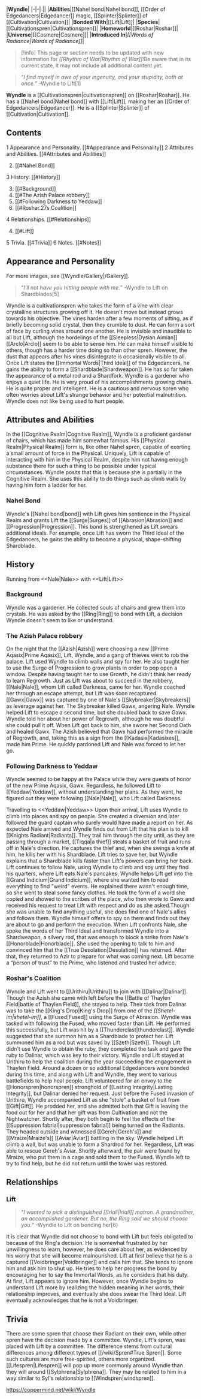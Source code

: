 |**Wyndle**|
|-|-|
||
|**Abilities**|[[Nahel bond\|Nahel bond]], [[Order of Edgedancers\|Edgedancer]] magic, [[Splinter\|Splinter]] of [[Cultivation\|Cultivation]]|
|**Bonded With**|[[Lift\|Lift]]|
|**Species**|[[Cultivationspren\|Cultivationspren]]|
|**Homeworld**|[[Roshar\|Roshar]]|
|**Universe**|[[Cosmere\|Cosmere]]|
|**Introduced In**|*[[Words of Radiance\|Words of Radiance]]*|

> [!info] This page or section needs to be updated with new information for *[[Rhythm of War\|Rhythm of War]]*!Be aware that in its current state, it may not include all additional content yet.

>“*I find myself in awe of your ingenuity, and your stupidity, both at once.*”
\-Wyndle to Lift[1]


**Wyndle** is a [[Cultivationspren\|cultivationspren]] on [[Roshar\|Roshar]]. He has a [[Nahel bond\|Nahel bond]] with [[Lift\|Lift]], making her an [[Order of Edgedancers\|Edgedancer]]. He is a [[Splinter\|Splinter]] of [[Cultivation\|Cultivation]].

## Contents

1 Appearance and Personality. [[#Appearance and Personality]] 
2 Attributes and Abilities. [[#Attributes and Abilities]] 

2. [[#Nahel Bond]] 


3 History. [[#History]] 

3. [[#Background]] 
3. [[#The Azish Palace robbery]] 
3. [[#Following Darkness to Yeddaw]] 
3. [[#Roshar.27s Coalition]] 


4 Relationships. [[#Relationships]] 

4. [[#Lift]] 


5 Trivia. [[#Trivia]] 
6 Notes. [[#Notes]] 


## Appearance and Personality
 
For more images, see [[Wyndle/Gallery\|/Gallery]].
>“*I’ll not have you hitting people with me.*”
\-Wyndle to Lift on Shardblades[5]


Wyndle is a cultivationspren who takes the form of a vine with clear crystalline structures growing off it. He doesn't move but instead grows towards his objective. The vines harden after a few moments of sitting, as if briefly becoming solid crystal, then they crumble to dust. He can form a sort of face by curling vines around one another. He is invisible and inaudible to all but Lift, although the hordelings of the [[Sleepless\|Dysian Aimian]] [[Arclo\|Arclo]] seem to be able to sense him. He can make himself visible to others, though has a harder time doing so than other spren. However, the dust that appears after his vines disintegrate is occasionally visible to all.
Once Lift states the [[Immortal Words\|Third Ideal]] of the Edgedancers, he gains the ability to form a [[Shardblade\|Shardweapon]]. He has so far taken the appearance of a metal rod and a Shardfork.
Wyndle is a gardener who enjoys a quiet life. He is very proud of his accomplishments growing chairs. He is quite proper and intelligent. He is a cautious and nervous spren who often worries about Lift's strange behavior and her potential malnutrition.
Wyndle does not like being used to hurt people.

## Attributes and Abilities
In the [[Cognitive Realm\|Cognitive Realm]], Wyndle is a proficient gardener of chairs, which has made him somewhat famous. His [[Physical Realm\|Physical Realm]] form is, like other Nahel spren, capable of exerting a small amount of force in the Physical. Uniquely, Lift is capable of interacting with him in the Physical Realm, despite him not having enough substance there for such a thing to be possible under typical circumstances. Wyndle posits that this is because she is partially in the Cognitive Realm. She uses this ability to do things such as climb walls by having him form a ladder for her.

### Nahel Bond
Wyndle's [[Nahel bond\|bond]] with Lift gives him sentience in the Physical Realm and grants Lift the [[Surge\|Surges]] of [[Abrasion\|Abrasion]] and [[Progression\|Progression]]. This bond is strengthened as Lift swears additional ideals. For example, once Lift has sworn the Third Ideal of the Edgedancers, he gains the ability to become a physical, shape-shifting Shardblade.

## History
  Running from <<Nale\|Nale>> with <<Lift\|Lift>>
### Background
Wyndle was a gardener. He collected souls of chairs and grew them into crystals.
He was asked by the [[Ring\|Ring]] to bond with Lift, a decision Wyndle doesn't seem to like or understand.

### The Azish Palace robbery
On the night that the [[Azish\|Azish]] were choosing a new [[Prime Aqasix\|Prime Aqasix]], Lift, Wyndle, and a gang of thieves went to rob the palace. Lift used Wyndle to climb walls and spy for her. He also taught her to use the Surge of Progression to grow plants in order to pop open a window. Despite having taught her to use Growth, he didn't think her ready to learn Regrowth. Just as Lift was about to succeed in the robbery, [[Nale\|Nale]], whom Lift called Darkness, came for her. Wyndle coached her through an escape attempt, but Lift was soon recaptured. [[Gawx\|Gawx]] was captured by one of Nale's [[Skybreaker\|Skybreakers]] as leverage against her. The Skybreaker killed Gawx, angering Nale. Wyndle helped Lift to escape a second time, but she doubled back to save Gawx. Wyndle told her about her power of Regrowth, although he was doubtful she could pull it off. When Lift got back to him, she swore her Second Oath and healed Gawx. The Azish believed that Gawx had performed the miracle of Regrowth, and, taking this as a sign from the [[Kadasix\|Kadasixes]], made him Prime. He quickly pardoned Lift and Nale was forced to let her go.

### Following Darkness to Yeddaw
Wyndle seemed to be happy at the Palace while they were guests of honor of the new Prime Aqasix, Gawx. Regardless, he followed Lift to [[Yeddaw\|Yeddaw]], without understanding her plans. As they went, he figured out they were following [[Nale\|Nale]], who Lift called Darkness.

  Travelling to <<Yeddaw\|Yeddaw>>
Upon their arrival, Lift uses Wyndle to climb into places and spy on people. She created a diversion and later followed the guard captain who surely would have made a report on her. As expected Nale arrived and Wyndle finds out from Lift that his plan is to kill [[Knights Radiant\|Radiants]].
They trail him through the city until, as they are passing through a market, [[Tiqqa\|a thief]] steals a basket of fruit and runs off in Nale's direction. He captures the thief and, when she swings a knife at him, he kills her with his Shardblade. Lift tries to save her, but Wyndle explains that a Shardblade kills faster than Lift's powers can bring her back. Lift continues to follow Nale, using Wyndle to climb and spy until they find his quarters, where Lift eats Nale's pancakes.
Wyndle helps Lift get into the [[Grand Indicium\|Grand Indicium]], where she wanted him to read everything to find "weird" events. He explained there wasn't enough time, so she went to steal some fancy clothes. He took the form of a word she copied and showed to the scribes of the place, who then wrote to Gawx and received his request to treat Lift with respect and do as she asked.Though she was unable to find anything useful, she does find one of Nale's allies and follows them. Wyndle himself offers to spy on them and finds out they are about to go and perform the execution.
When Lift confronts Nale, she spoke the words of her Third Ideal and transformed Wyndle into a Shardweapon, a silvery rod, that was enough to block a strike from Nale's [[Honorblade\|Honorblade]]. She used the opening to talk to him and convinced him that the [[True Desolation\|Desolation]] has returned.
After that, they returned to Azir to prepare for what was coming next. Lift became a “person of trust” to the Prime, who listened and trusted her advice.

### Roshar's Coalition
Wyndle and Lift went to [[Urithiru\|Urithiru]] to join with [[Dalinar\|Dalinar]].
Though the Azish she came with left before the [[Battle of Thaylen Field\|battle of Thaylen Field]], she stayed to help. Their task from Dalinar was to take the [[King's Drop\|King's Drop]] from one of the *[[Shetel-im\|shetel-im]]*, a [[Fused\|Fused]] using the Surge of Abrasion. Wyndle was tasked with following the Fused, who moved faster than Lift. He performed this successfully, but Lift was hit by a [[Thunderclast\|thunderclast]]. Wyndle suggested that she summon him as a Shardblade to protect her. Lift summoned him as a rod but was saved by [[Szeth\|Szeth]]. Though Lift didn’t use Wyndle to obtain the ruby, they completed the task and gave the ruby to Dalinar, which was key to their victory.
Wyndle and Lift stayed at Urithiru to help the coalition during the year succeeding the engagement in Thaylen Field. Around a dozen or so additional Edgedancers were bonded during this time, and along with Lift and Wyndle, they went to various battlefields to help heal people. Lift volunteered for an envoy to the [[Honorspren\|honorspren]] stronghold of [[Lasting Integrity\|Lasting Integrity]], but Dalinar denied her request.
Just before the Fused invasion of Urithiru, Wyndle accompanied Lift as she "stole" a basket of fruit from [[Gift\|Gift]]. He prodded her, and she admitted both that Gift is leaving the food out for her and that her gift was from Cultivation and not the Nightwatcher. Shortly after, they both begin to feel the effects of the [[Suppression fabrial\|suppression fabrial]] being turned on the Radiants. They headed outside and witnessed [[Gereh\|Gereh's]] and [[Mraize\|Mraize's]] [[Aviar\|Aviar]] battling in the sky. Wyndle helped Lift climb a wall, but was unable to form a Shardrod for her. Regardless, Lift was able to rescue Gereh's Aviar. Shortly afterward, the pair were found by Mraize, who put them in a cage and sold them to the Fused. Wyndle left to try to find help, but he did not return until the tower was restored.

## Relationships
### Lift
>“*I wanted to pick a distinguished [[Iriali\|Iriali]] matron. A grandmother, an accomplished gardener. But no, the Ring said we should choose you.*”
\-Wyndle to Lift on bonding her[6]


It is clear that Wyndle did not choose to bond with Lift but feels obligated to because of the Ring's decision. He is somewhat frustrated by her unwillingness to learn, however, he does care about her, as evidenced by his worry that she will become malnourished.
Lift at first believe that he is a captured [[Voidbringer\|Voidbringer]] and calls him that. She tends to ignore him and ask him to shut up.
He tries to help her progress the bond by encouraging her to say the Immortal Words, as he considers that his duty. At first, Lift appears to ignore him. However, once Wyndle begins to understand Lift more by realizing the hidden meaning in her words, their relationship improves, and eventually she does swear the Third Ideal.
Lift eventually acknowledges that he is not a Voidbringer.

## Trivia
There are some spren that choose their Radiant on their own, while other spren have the decision made by a committee. Wyndle, Lift's spren, was placed with Lift by a committee. The difference stems from cultural differences among different types of [[/wiki/Spren#True Spren]]. Some such cultures are more free-spirited, others more organized.
[[Lifespren\|Lifespren]] will pop up more commonly around Wyndle than they will around [[Sylphrena\|Sylphrena]]. They may be related to him in a way similar to Syl's relationship to [[Windspren\|windspren]].


https://coppermind.net/wiki/Wyndle